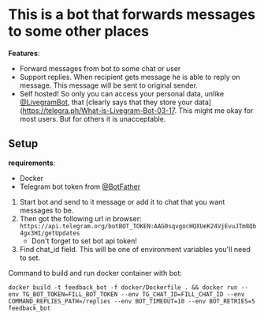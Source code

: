 # This is a bot that forwards messages to some other places

**Features**:
- Forward messages from bot to some chat or user
- Support replies. When recipient gets message he is able to reply on message. This message will be sent to original sender.
- Self hosted! So only you can access your personal data, unlike [@LivegramBot](https://t.me/@LivegramBot), that [clearly says that they store your data](https://telegra.ph/What-is-Livegram-Bot-03-17. This might me okay for most users. But for others it is unacceptable.

## Setup

**requirements**:
- Docker
- Telegram bot token from [@BotFather](https://t.me/@BotFather)
 

1. Start bot and send to it message or add it to chat that you want messages to be.
2. Then got the following url in browser: `https://api.telegram.org/botBOT_TOKEN:AAG0sqvgocHQXUeK24VjEvuJTm8Qb4gx3HI/getUpdates`
    - Don't forget to set bot api token!
3. Find chat_id field. This will be one of environment variables you'll need to set.

Command to build and run docker container with bot:

```console
docker build -t feedback_bot -f docker/Dockerfile . && docker run --env TG_BOT_TOKEN=FILL_BOT_TOKEN --env TG_CHAT_ID=FILL_CHAT_ID --env COMMAND_REPLIES_PATH=/replies --env BOT_TIMEOUT=10 --env BOT_RETRIES=5 feedback_bot  
``` 
